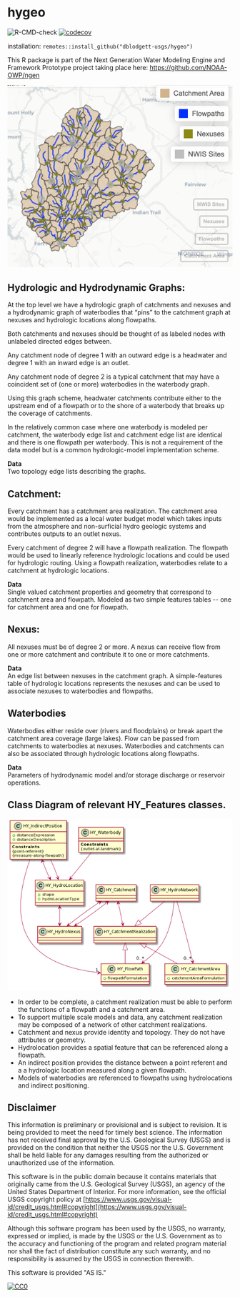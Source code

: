 # hygeo

![R-CMD-check](https://github.com/dblodgett-usgs/hygeo/workflows/R-CMD-check/badge.svg) [![codecov](https://codecov.io/gh/dblodgett-usgs/hygeo/branch/master/graph/badge.svg?token=obf9f7dtrw)](https://codecov.io/gh/dblodgett-usgs/hygeo)

installation: `remotes::install_github("dblodgett-usgs/hygeo")`

This R package is part of the Next Generation Water Modeling Engine and Framework Prototype project taking place here: https://github.com/NOAA-OWP/ngen

![Example Image](https://github.com/dblodgett-usgs/hygeo/raw/master/docs/img/map.png)  

## Hydrologic and Hydrodynamic Graphs:
At the top level we have a hydrologic graph of catchments and nexuses and a hydrodynamic graph of waterbodies that “pins” to the catchment graph at nexuses and hydrologic locations along flowpaths. 

Both catchments and nexuses should be thought of as labeled nodes with unlabeled directed edges between. 

Any catchment node of degree 1 with an outward edge is a headwater and degree 1 with an inward edge is an outlet. 

Any catchment node of degree 2 is a typical catchment that may have a coincident set of (one or more) waterbodies in the waterbody graph.

Using this graph scheme, headwater catchments contribute either to the upstream end of a flowpath or to the shore of a waterbody that breaks up the coverage of catchments.

In the relatively common case where one waterbody is modeled per catchment, the waterbody edge list and catchment edge list are identical and there is one flowpath per waterbody. This is not a requirement of the data model but is a common hydrologic-model implementation scheme.

**Data**  
Two topology edge lists describing the graphs.

## Catchment:
Every catchment has a catchment area realization. The catchment area would be implemented as a local water budget model which takes inputs from the atmosphere and non-surficial hydro geologic systems and contributes outputs to an outlet nexus.

Every catchment of degree 2 will have a flowpath realization. The flowpath would be used to linearly reference hydrologic locations and could be used for hydrologic routing. Using a flowpath realization, waterbodies relate to a catchment at hydrologic locations.

**Data**  
Single valued catchment properties and geometry that correspond to catchment area and flowpath. Modeled as two simple features tables -- one for catchment area and one for flowpath.

## Nexus:  
All nexuses must be of degree 2 or more. A nexus can receive flow from one or more catchment and contribute it to one or more catchments.

**Data**  
An edge list between nexuses in the catchment graph. A simple-features table of hydrologic locations represents the nexuses and can be used to associate nexuses to waterbodies and flowpaths.

## Waterbodies 
Waterbodies either reside over (rivers and floodplains) or break apart the catchment area coverage (large lakes). Flow can be passed from catchments to waterbodies at nexuses. Waterbodies and catchments can also be associated through hydrologic locations along flowpaths.

**Data**  
Parameters of hydrodynamic model and/or storage discharge or reservoir operations.

## Class Diagram of relevant HY_Features classes.
![uml of ngen feature classes](https://github.com/dblodgett-usgs/hygeo/raw/master/docs/uml/summary.png)

- In order to be complete, a catchment realization must be able to perform the functions of a flowpath and a catchment area.
- To support multiple scale models and data, any catchment realization may be composed of a network of other catchment realizations.
- Catchment and nexus provide identity and topology. They do not have attributes or geometry.
- Hydrolocation provides a spatial feature that can be referenced along a flowpath.
- An indirect position provides the distance between a point referent and a a hydrologic location measured along a given flowpath.
- Models of waterbodies are referenced to flowpaths using hydrolocations and indirect positioning.

## Disclaimer

This information is preliminary or provisional and is subject to revision. It is being provided to meet the need for timely best science. The information has not received final approval by the U.S. Geological Survey (USGS) and is provided on the condition that neither the USGS nor the U.S. Government shall be held liable for any damages resulting from the authorized or unauthorized use of the information.

This software is in the public domain because it contains materials that originally came from the U.S. Geological Survey  (USGS), an agency of the United States Department of Interior. For more information, see the official USGS copyright policy at [https://www.usgs.gov/visual-id/credit_usgs.html#copyright](https://www.usgs.gov/visual-id/credit_usgs.html#copyright)

Although this software program has been used by the USGS, no warranty, expressed or implied, is made by the USGS or the U.S. Government as to the accuracy and functioning of the program and related program material nor shall the fact of distribution constitute any such warranty, and no responsibility is assumed by the USGS in connection therewith.

This software is provided "AS IS."

 [
    ![CC0](https://i.creativecommons.org/p/zero/1.0/88x31.png)
  ](https://creativecommons.org/publicdomain/zero/1.0/)
